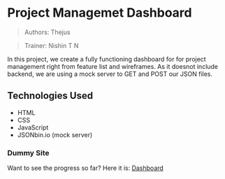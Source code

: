 # Project Managemet Dashboard
> Authors: Thejus

> Trainer: Nishin T N

In this project, we create a fully functioning dashboard for for project management right from feature list and wireframes. As it doesnot include backend, we are using a mock server to GET and POST our JSON files.

## Technologies Used
* HTML
* CSS
* JavaScript
* JSONbin.io (mock server)

### Dummy Site
Want to see the progress so far? Here it is: [Dashboard](https://nikhil-ak-official.github.io/Dashboard/index.html)

